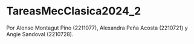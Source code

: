 # TareasMecClasica2024_2 

Por Alonso Montagut Pino (2211077), Alexandra Peña Acosta (2210721) y Angie Sandoval (2210728).
